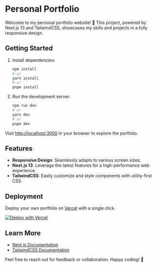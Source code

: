 # Personal Portfolio

Welcome to my personal portfolio website! 🚀 This project, powered by Next.js 13 and TailwindCSS, showcases my skills and projects in a fully responsive design.

## Getting Started

1. Install dependencies:
    ```bash
    npm install
    # or
    yarn install
    # or
    pnpm install
    ```

2. Run the development server:
    ```bash
    npm run dev
    # or
    yarn dev
    # or
    pnpm dev
    ```

Visit [http://localhost:3000](http://localhost:3000) in your browser to explore the portfolio.

## Features

- **Responsive Design**: Seamlessly adapts to various screen sizes.
- **Next.js 13**: Leverage the latest features for a high-performance web experience.
- **TailwindCSS**: Easily customize and style components with utility-first CSS.

## Deployment

Deploy your own portfolio on [Vercel](https://vercel.com/) with a single click.

[![Deploy with Vercel](https://vercel.com/button)](https://vercel.com/new?utm_medium=default-template&filter=next.js&utm_source=create-next-app&utm_campaign=create-next-app-readme)

## Learn More

- [Next.js Documentation](https://nextjs.org/docs)
- [TailwindCSS Documentation](https://tailwindcss.com/docs)

Feel free to reach out for feedback or collaboration. Happy coding! 🌟
